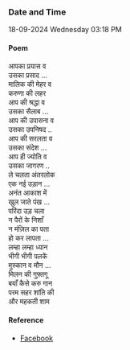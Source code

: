 ### Date and Time

18-09-2024 Wednesday 03:18 PM

#### Poem

आपका प्रयास व <br />
उसका प्रसाद ... <br />
मालिक की मेहर व  <br />
करुणा की लहर  <br />
आप की श्रद्धा व <br />
उसका सैलाब ... <br />
आप की उपासना व <br />
उसका उपनिषद .. <br />
आप की सरलता व <br />
उसका संदेश ... <br />
आप ही ज्योति व  <br />
उसका जागरण .. <br />
ले चलता अंतरलोक <br />
एक नई उड़ान ... <br />
अनंत आकाश में  <br />
खुल जाते पंख ... <br />
परिंदा उड़ चला  <br />
न पैरों के निशाँ  <br />
न मंज़िल का पता  <br />
हो कर लापता ... <br />
लम्हा लम्हा ध्यान  <br />
भीगी भीगी पलकें <br />
मुस्कान व मौन ... <br />
मिलन की गुफ़्तगू  <br />
बयाँ कैसे करु गान <br />
परम सहर शांति की <br />
और महकती शाम

#### Reference

* [Facebook](https://www.facebook.com/share/v/Ue7FFHYHBTcxwJY1/)
